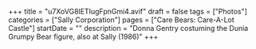 +++
title = "u7XoVG8lETIugFpnGmi4.avif"
draft = false
tags = ["Photos"]
categories = ["Sally Corporation"]
pages = ["Care Bears: Care-A-Lot Castle"]
startDate = ""
description = "Donna Gentry costuming the Dunia Grumpy Bear figure, also at Sally (1986)"
+++
